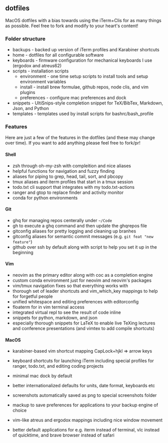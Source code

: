 ## dotfiles

MacOS dotfiles with a bias towards using the iTerm+Clis for as many things as possible. Feel free to
fork and modify to your heart's content! 

### Folder structure

* backups - backed up version of iTerm profiles and Karabiner shortcuts
* home - dotfiles for all configurable software
* keyboards - firmware configuration for mechanical keyboards I use (ergodox and atreus62)
* scripts - installation scripts
    * environment - one time setup scripts to install tools and setup environment variables
    * install - install brew formulae, github repos, node clis, and vim plugins
    * preferences - configure mac preferences and dock 
* snippets - UltiSnips-style completion snippet for TeX/BibTex, Markdown, Json, and Python
* templates - templates used by install scripts for bashrc/bash_profile

### Features

Here are just a few of the features in the dotfiles (and these may change over time). If you want to
add anything please feel free to fork/pr!

#### Shell
* zsh through oh-my-zsh with compleition and nice aliases
* helpful functions for navigation and fuzzy finding
* aliases for piping to grep, head, tail, sort, and pbcopy 
* tmux aliases and iterm profiles that start in a tmux session
* todo.txt cli support that integrates with my todo.txt-actions
* ranger and gtop to replace finder and activity monitor
* conda for python environments

#### Git
* ghq for managing repos centerally under `~/Code`
* gh to execute a ghq command and then update the ghqrepos file
* gitconfig aliases for pretty logging and cleaning up branhes
* gitconfig aliases for semantic commit messages (e.g. `git feat "new feature"`)
* github over ssh by default along with script to help you set it up in the beginning

#### Vim
* neovim as the primary editor along with coc as a completion engine
* custom conda environment just for neovim and neovim's packages
* vim/tmux navigation fixes so that everything works with <C-hjkl>
* thorough set of leader shortcuts and vim_which_key mappings to help for forgetful people 
* unified whitespace and editing preferences with editorconfig
* floaterm for in vim terminal access 
* integrated virtual repl to see the result of code inline 
* snippets for python, markdown, and json
* especially thorough snippets for LaTeX to enable live TeXing lectures and conference presentations (and vimtex to add compile shortcuts)
 
#### MacOS
* karabiner-based vim shortcut mapping CapLock+hjkl => arrow keys
* keyboard shortcuts for launching iTerm including special profiles for ranger, todo.txt, and editing coding projects
* minimal mac dock by default
* better internationalized defaults for units, date format, keyboards etc
* screenshots automatically saved as png to special screenshots folder
* mackup to save preferences for applications to your backup engine of choice
* vim-like atreus and ergodox mappings including nice window movement

* better default applications for e.g. iterm instead of terminal, vlc instead of quicktime, and brave browser instead of safari
